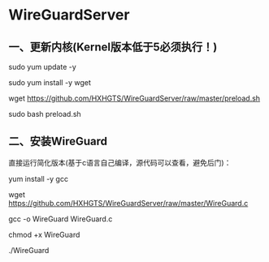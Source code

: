 # WireGuardServer

## 一、更新内核(Kernel版本低于5必须执行！)

sudo yum update -y

sudo yum install -y wget

wget https://github.com/HXHGTS/WireGuardServer/raw/master/preload.sh

sudo bash preload.sh

## 二、安装WireGuard

直接运行简化版本(基于c语言自己编译，源代码可以查看，避免后门)：

yum install -y gcc

wget https://github.com/HXHGTS/WireGuardServer/raw/master/WireGuard.c

gcc -o WireGuard WireGuard.c

chmod +x WireGuard

./WireGuard

